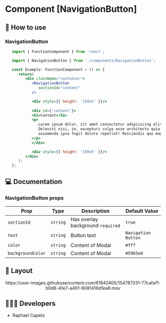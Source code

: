 # Component [NavigationButton]


## 🚀 How to use

### NavigationButton
```jsx
   import { FunctionComponent } from 'react';

   import { NavigationButton } from './components/NavigationButton';

   const Example: FunctionComponent = () => {
      return(
         <div className="container">
            <NavigationButton 
               sectionId="content"
            />

            <div style={{ height: '150vh' }}/>
            
            <div id={'content'}>
            <h1>Content</h1>
            <p>
               Lorem ipsum dolor, sit amet consectetur adipisicing elit.
               Deleniti nisi, in, excepturi culpa esse architecto quia unde libero doloremque 
               assumenda ipsa fugit dolore repellat! Reiciendis quo magni eligendi sequi doloremque.
            </p>
            </div>

            <div style={{ height: '150vh' }}/>
         </div>
      );
   };

```

## 💻 Documentation

### NavigationButton props

| Prop | Type | Description                                                                                                                                         | Default Value |
| --------- | -------- | ------------------------------------------------------------------------------------------------------------------------------------------------------- | ----------------- |
| `sectionId`  | `string` | Has overlay background `required`| `true` |
| `text`  | `string` | Button text | `Navigation Button`|
| `color`  | `string` | Content of Modal | `#fff`|
| `backgroundColor`  | `string` | Content of Modal | `#5965e0`|

## 🔖 Layout

<p align="center">
https://user-images.githubusercontent.com/61842405/154787331-77cafaf1-b0d6-41e7-a401-6081416d1ea8.mov
</p>

## 👨🏻‍💻 Developers
- Raphael Capeto


